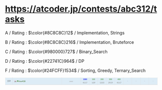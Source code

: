 # https://atcoder.jp/contests/abc312/tasks

A / Rating : $\color{#8C8C8C}12$ / Implementation, Strings

B / Rating : $\color{#8C8C8C}216$ / Implementation, Bruteforce

C / Rating : $\color{#980000}727$ / Binary_Search

D / Rating : $\color{#22741C}964$ / DP

F / Rating : $\color{#24FCFF}1534$ / Sorting, Greedy, Ternary_Search

![My Image](https://github.com/kss418/Atcoder/blob/main/ABC/Images/Standings/312.png)
